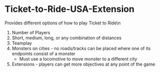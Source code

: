 # Ticket-to-Ride-USA-Extension
Provides different options of how to play Ticket to Ride\n
1. Number of Players
2. Short, medium, long, or any combination of distances
3. Teamplay
4. Monsters on cities - no roads/tracks can be placed where one of its endpoints consist of a monster
     - Must use a locomotive to move monster to a different city
5. Extensions - players can get more objectives at any point of the game
